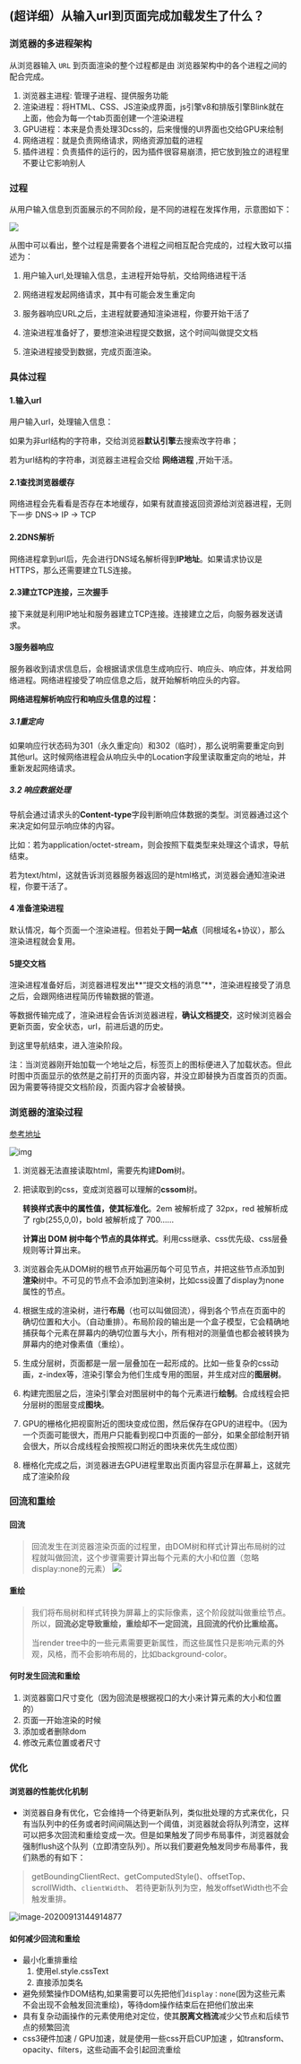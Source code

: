 ## (超详细）从输入url到页面完成加载发生了什么？

### 浏览器的多进程架构

从浏览器输入 `URL` 到页面渲染的整个过程都是由 浏览器架构中的各个进程之间的配合完成。

1. 浏览器主进程: 管理子进程、提供服务功能
2. 渲染进程：将HTML、CSS、JS渲染成界面，js引擎v8和排版引擎Blink就在上面，他会为每一个tab页面创建一个渲染进程
3. GPU进程：本来是负责处理3Dcss的，后来慢慢的UI界面也交给GPU来绘制
4. 网络进程：就是负责网络请求，网络资源加载的进程
5. 插件进程：负责插件的运行的，因为插件很容易崩溃，把它放到独立的进程里不要让它影响别人 

### 过程

从用户输入信息到页面展示的不同阶段，是不同的进程在发挥作用，示意图如下：

![](https://user-gold-cdn.xitu.io/2020/6/2/1727549fc69698e4?imageView2/0/w/1280/h/960/format/webp/ignore-error/1)

从图中可以看出，整个过程是需要各个进程之间相互配合完成的，过程大致可以描述为：

1. 用户输入url,处理输入信息，主进程开始导航，交给网络进程干活

2. 网络进程发起网络请求，其中有可能会发生重定向

3. 服务器响应URL之后，主进程就要通知渲染进程，你要开始干活了
4. 渲染进程准备好了，要想渲染进程提交数据，这个时间叫做提交文档

5. 渲染进程接受到数据，完成页面渲染。

### 具体过程

#### 1.输入url

用户输入url，处理输入信息：

如果为非url结构的字符串，交给浏览器**默认引擎**去搜索改字符串；

若为url结构的字符串，浏览器主进程会交给 **网络进程** ,开始干活。

#### 2.1查找浏览器缓存

网络进程会先看看是否存在本地缓存，如果有就直接返回资源给浏览器进程，无则下一步 DNS-> IP -> TCP

#### 2.2DNS解析

网络进程拿到url后，先会进行DNS域名解析得到**IP地址**。如果请求协议是HTTPS，那么还需要建立TLS连接。

#### 2.3建立TCP连接，三次握手

接下来就是利用IP地址和服务器建立TCP连接。连接建立之后，向服务器发送请求。

#### 3服务器响应

服务器收到请求信息后，会根据请求信息生成响应行、响应头、响应体，并发给网络进程。网络进程接受了响应信息之后，就开始解析响应头的内容。

**网络进程解析响应行和响应头信息的过程：**

##### 3.1重定向

如果响应行状态码为301（永久重定向）和302（临时），那么说明需要重定向到其他url。这时候网络进程会从响应头中的Location字段里读取重定向的地址，并重新发起网络请求。

##### 3.2 响应数据处理

导航会通过请求头的**Content-type**字段判断响应体数据的类型。浏览器通过这个来决定如何显示响应体的内容。

比如：若为application/octet-stream，则会按照下载类型来处理这个请求，导航结束。

若为text/html，这就告诉浏览器服务器返回的是html格式，浏览器会通知渲染进程，你要干活了。

#### 4 准备渲染进程

默认情况，每个页面一个渲染进程。但若处于**同一站点**（同根域名+协议），那么渲染进程就会复用。

#### 5提交文档

渲染进程准备好后，浏览器进程发出**“提交文档的消息”**，渲染进程接受了消息之后，会跟网络进程简历传输数据的管道。

等数据传输完成了，渲染进程会告诉浏览器进程，**确认文档提交**，这时候浏览器会更新页面，安全状态，url，前进后退的历史。

到这里导航结束，进入渲染阶段。



注：当浏览器刚开始加载一个地址之后，标签页上的图标便进入了加载状态。但此时图中页面显示的依然是之前打开的页面内容，并没立即替换为百度首页的页面。因为需要等待提交文档阶段，页面内容才会被替换。



### 浏览器的渲染过程 

[参考地址](https://www.jianshu.com/p/6335e46e2ace)

![img](https://upload-images.jianshu.io/upload_images/15050783-c14e5c2c54996b48.png?imageMogr2/auto-orient/strip|imageView2/2/w/646/format/webp)

1. 浏览器无法直接读取html，需要先构建**Dom**树。

2. 把读取到的css，变成浏览器可以理解的**cssom**树。

   **转换样式表中的属性值，使其标准化**。2em 被解析成了 32px，red 被解析成了 rgb(255,0,0)，bold 被解析成了 700……

   **计算出 DOM 树中每个节点的具体样式**。利用css继承、css优先级、css层叠规则等计算出来。

3. 浏览器会先从DOM树的根节点开始遍历每个可见节点，并把这些节点添加到**渲染**树中。不可见的节点不会添加到渲染树，比如css设置了display为none 属性的节点。

4. 根据生成的渲染树，进行**布局**（也可以叫做回流），得到各个节点在页面中的确切位置和大小。（自动重排）。布局阶段的输出是一个盒子模型，它会精确地捕获每个元素在屏幕内的确切位置与大小，所有相对的测量值也都会被转换为屏幕内的绝对像素值（重绘）。

5. 生成分层树，页面都是一层一层叠加在一起形成的。比如一些复杂的css动画，z-index等，渲染引擎会为他们生成专用的图层，并生成对应的**图层树**。

6. 构建完图层之后，渲染引擎会对图层树中的每个元素进行**绘制**。合成线程会把分层树的图层变成**图块**。

7. GPU的栅格化把视窗附近的图块变成位图，然后保存在GPU的进程中。（因为一个页面可能很大，而用户只能看到视口中页面的一部分，如果全部绘制开销会很大，所以合成线程会按照视口附近的图块来优先生成位图）

8. 栅格化完成之后，浏览器进去GPU进程里取出页面内容显示在屏幕上，这就完成了渲染阶段

   

###  回流和重绘

#### 回流
> 回流发生在浏览器渲染页面的过程里，由DOM树和样式计算出布局树的过程就叫做回流，这个步骤需要计算出每个元素的大小和位置（忽略display:none的元素）
![](https://user-gold-cdn.xitu.io/2020/3/31/171308c0e02be077?w=1142&h=984&f=png&s=335486)
#### 重绘
> 我们将布局树和样式转换为屏幕上的实际像素，这个阶段就叫做重绘节点。所以，**回流必定导致重绘，重绘却不一定回流，且回流的代价比重绘高。**
>
> 当render tree中的一些元素需要更新属性，而这些属性只是影响元素的外观，风格，而不会影响布局的，比如background-color。
#### 何时发生回流和重绘

1. 浏览器窗口尺寸变化（因为回流是根据视口的大小来计算元素的大小和位置的）
2. 页面一开始渲染的时候
3. 添加或者删除dom
4. 修改元素位置或者尺寸

### 优化

#### 浏览器的性能优化机制

* 浏览器自身有优化，它会维持一个待更新队列，类似批处理的方式来优化，只有当队列中的任务或者时间间隔达到一个阈值，浏览器就会将队列清空，这样可以把多次回流和重绘变成一次。但是如果触发了同步布局事件，浏览器就会强制flush这个队列（立即清空队列）。所以我们要避免触发同步布局事件，我们熟悉的有如下：
> getBoundingClientRect、getComputedStyle()、offsetTop、scrollWidth、`clientWidth`、
若待更新队列为空，触发offsetWidth也不会触发重排。

![image-20200913144914877](C:\Users\ASUS\AppData\Roaming\Typora\typora-user-images\image-20200913144914877.png)

#### 如何减少回流和重绘

- 最小化重排重绘
  1. 使用el.style.cssText
  2. 直接添加类名
- 避免频繁操作DOM结构,如果需要可以先把他们`display：none`(因为这些元素不会出现不会触发回流重绘)，等待dom操作结束后在把他们放出来
- 具有复杂动画操作的元素使用绝对定位，使其**脱离文档流**减少父节点和后续节点的频繁回流
- css3硬件加速 / GPU加速，就是使用一些css开启CUP加速 ，如transform、opacity、filters，这些动画不会引起回流重绘